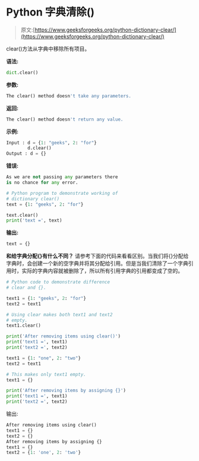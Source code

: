 # Python 字典清除()

> 原文:[https://www.geeksforgeeks.org/python-dictionary-clear/](https://www.geeksforgeeks.org/python-dictionary-clear/)

clear()方法从字典中移除所有项目。

**语法:**

```py
dict.clear()

```

**参数:**

```py
The clear() method doesn't take any parameters.

```

**返回:**

```py
The clear() method doesn't return any value.

```

**示例:**

```py
Input : d = {1: "geeks", 2: "for"}
        d.clear()
Output : d = {}

```

**错误:**

```py
As we are not passing any parameters there
is no chance for any error.

```

```py
# Python program to demonstrate working of
# dictionary clear()
text = {1: "geeks", 2: "for"}

text.clear()
print('text =', text)
```

**输出:**

```py
text = {}

```

**和给字典分配{}有什么不同？**
请参考下面的代码来看看区别。当我们将{}分配给字典时，会创建一个新的空字典并将其分配给引用。但是当我们清除了一个字典引用时，实际的字典内容就被删除了，所以所有引用字典的引用都变成了空的。

```py
# Python code to demonstrate difference
# clear and {}.

text1 = {1: "geeks", 2: "for"}
text2 = text1

# Using clear makes both text1 and text2
# empty.
text1.clear()

print('After removing items using clear()')
print('text1 =', text1)
print('text2 =', text2)

text1 = {1: "one", 2: "two"}
text2 = text1

# This makes only text1 empty.
text1 = {}

print('After removing items by assigning {}')
print('text1 =', text1)
print('text2 =', text2)
```

输出:

```py
After removing items using clear()
text1 = {}
text2 = {}
After removing items by assigning {}
text1 = {}
text2 = {1: 'one', 2: 'two'}

```